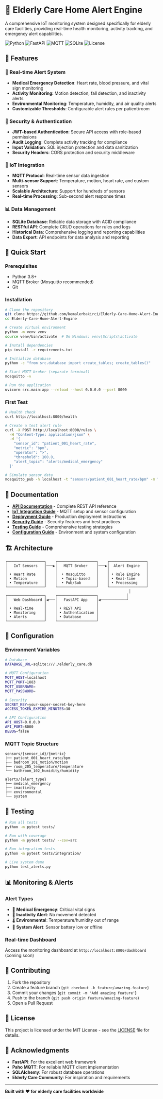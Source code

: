 # 🏥 Elderly Care Home Alert Engine

A comprehensive IoT monitoring system designed specifically for elderly care facilities, providing real-time health monitoring, activity tracking, and emergency alert capabilities.

![Python](https://img.shields.io/badge/python-v3.8+-blue.svg)
![FastAPI](https://img.shields.io/badge/FastAPI-005571?style=flat&logo=fastapi)
![MQTT](https://img.shields.io/badge/MQTT-660066?style=flat&logo=mqtt)
![SQLite](https://img.shields.io/badge/sqlite-%2307405e.svg?style=flat&logo=sqlite)
![License](https://img.shields.io/badge/license-MIT-green.svg)

## 🌟 Features

### 🚨 Real-time Alert System
- **Medical Emergency Detection**: Heart rate, blood pressure, and vital sign monitoring
- **Activity Monitoring**: Motion detection, fall detection, and inactivity alerts
- **Environmental Monitoring**: Temperature, humidity, and air quality alerts
- **Customizable Thresholds**: Configurable alert rules per patient/room

### 🔐 Security & Authentication
- **JWT-based Authentication**: Secure API access with role-based permissions
- **Audit Logging**: Complete activity tracking for compliance
- **Input Validation**: SQL injection protection and data sanitization
- **Security Headers**: CORS protection and security middleware

### 📡 IoT Integration
- **MQTT Protocol**: Real-time sensor data ingestion
- **Multi-sensor Support**: Temperature, motion, heart rate, and custom sensors
- **Scalable Architecture**: Support for hundreds of sensors
- **Real-time Processing**: Sub-second alert response times

### 📊 Data Management
- **SQLite Database**: Reliable data storage with ACID compliance
- **RESTful API**: Complete CRUD operations for rules and logs
- **Historical Data**: Comprehensive logging and reporting capabilities
- **Data Export**: API endpoints for data analysis and reporting

## 🚀 Quick Start

### Prerequisites
- Python 3.8+
- MQTT Broker (Mosquitto recommended)
- Git

### Installation

```bash
# Clone the repository
git clone https://github.com/kemalerbakirci/Elderly-Care-Home-Alert-Engine.git
cd Elderly-Care-Home-Alert-Engine

# Create virtual environment
python -m venv venv
source venv/bin/activate  # On Windows: venv\Scripts\activate

# Install dependencies
pip install -r requirements.txt

# Initialize database
python -c "from src.database import create_tables; create_tables()"

# Start MQTT broker (separate terminal)
mosquitto -v

# Run the application
uvicorn src.main:app --reload --host 0.0.0.0 --port 8000
```

### First Test

```bash
# Health check
curl http://localhost:8000/health

# Create a test alert rule
curl -X POST http://localhost:8000/rules \
  -H "Content-Type: application/json" \
  -d '{
    "sensor_id": "patient_001_heart_rate",
    "metric": "bpm",
    "operator": ">",
    "threshold": 100.0,
    "alert_topic": "alerts/medical_emergency"
  }'

# Simulate sensor data
mosquitto_pub -h localhost -t "sensors/patient_001_heart_rate/bpm" -m "120.0"
```

## 📖 Documentation

- **[API Documentation](docs/api.md)** - Complete REST API reference
- **[IoT Integration Guide](docs/iot-integration.md)** - MQTT setup and sensor configuration
- **[Deployment Guide](docs/deployment.md)** - Production deployment instructions
- **[Security Guide](docs/security.md)** - Security features and best practices
- **[Testing Guide](docs/testing.md)** - Comprehensive testing strategies
- **[Configuration Guide](docs/configuration.md)** - Environment and system configuration

## 🏗️ Architecture

```
┌─────────────────┐    ┌──────────────────┐    ┌─────────────────┐
│   IoT Sensors   │───▶│   MQTT Broker    │───▶│  Alert Engine   │
│                 │    │                  │    │                 │
│ • Heart Rate    │    │  • Mosquitto     │    │ • Rule Engine   │
│ • Motion        │    │  • Topic-based   │    │ • Real-time     │
│ • Temperature   │    │  • Pub/Sub       │    │ • Processing    │
└─────────────────┘    └──────────────────┘    └─────────────────┘
                                                         │
┌─────────────────┐    ┌──────────────────┐             │
│   Web Dashboard │◀───│   FastAPI App    │◀────────────┘
│                 │    │                  │
│ • Real-time     │    │ • REST API       │
│ • Monitoring    │    │ • Authentication │
│ • Alerts        │    │ • Database       │
└─────────────────┘    └──────────────────┘
```

## 🔧 Configuration

### Environment Variables

```bash
# Database
DATABASE_URL=sqlite:///./elderly_care.db

# MQTT Configuration
MQTT_HOST=localhost
MQTT_PORT=1883
MQTT_USERNAME=
MQTT_PASSWORD=

# Security
SECRET_KEY=your-super-secret-key-here
ACCESS_TOKEN_EXPIRE_MINUTES=30

# API Configuration
API_HOST=0.0.0.0
API_PORT=8000
DEBUG=false
```

### MQTT Topic Structure

```
sensors/{sensor_id}/{metric}
├── patient_001_heart_rate/bpm
├── bedroom_101_motion/motion
├── room_205_temperature/temperature
└── bathroom_102_humidity/humidity

alerts/{alert_type}
├── medical_emergency
├── inactivity
├── environmental
└── system
```

## 🧪 Testing

```bash
# Run all tests
python -m pytest tests/

# Run with coverage
python -m pytest tests/ --cov=src

# Run integration tests
python -m pytest tests/integration/

# Live system demo
python test_alerts.py
```

## 📊 Monitoring & Alerts

### Alert Types
- 🚨 **Medical Emergency**: Critical vital signs
- 🚪 **Inactivity Alert**: No movement detected
- 🌡️ **Environmental**: Temperature/humidity out of range
- 🔋 **System Alert**: Sensor battery low or offline

### Real-time Dashboard
Access the monitoring dashboard at `http://localhost:8000/dashboard` (coming soon)

## 🤝 Contributing

1. Fork the repository
2. Create a feature branch (`git checkout -b feature/amazing-feature`)
3. Commit your changes (`git commit -m 'Add amazing feature'`)
4. Push to the branch (`git push origin feature/amazing-feature`)
5. Open a Pull Request

## 📄 License

This project is licensed under the MIT License - see the [LICENSE](LICENSE) file for details.

## 🙏 Acknowledgments

- **FastAPI**: For the excellent web framework
- **Paho MQTT**: For reliable MQTT client implementation
- **SQLAlchemy**: For robust database operations
- **Elderly Care Community**: For inspiration and requirements

---

**Built with ❤️ for elderly care facilities worldwide**
